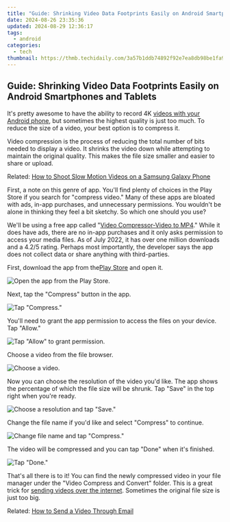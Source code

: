 ```yaml
---
title: "Guide: Shrinking Video Data Footprints Easily on Android Smartphones and Tablets"
date: 2024-08-26 23:35:36
updated: 2024-08-29 12:36:17
tags:
  - android
categories:
  - tech
thumbnail: https://thmb.techidaily.com/3a57b1ddb74892f92e7ea8db98be1fa90b1375e9f535e64688bd677d4ca59d83.jpg
---
```


## Guide: Shrinking Video Data Footprints Easily on Android Smartphones and Tablets

It's pretty awesome to have the ability to record 4K [videos with your Android phone](https://ios-pokemon-go.techidaily.com/in-2024-9-mind-blowing-tricks-to-hatch-eggs-in-pokemon-go-without-walking-on-apple-iphone-14-pro-drfone-by-drfone-virtual-ios/), but sometimes the highest quality is just too much. To reduce the size of a video, your best option is to compress it.

 Video compression is the process of reducing the total number of bits needed to display a video. It shrinks the video down while attempting to maintain the original quality. This makes the file size smaller and easier to share or upload.

Related: [How to Shoot Slow Motion Videos on a Samsung Galaxy Phone](https://ios-pokemon-go.techidaily.com/in-2024-9-mind-blowing-tricks-to-hatch-eggs-in-pokemon-go-without-walking-on-apple-iphone-14-pro-drfone-by-drfone-virtual-ios/) 

 First, a note on this genre of app. You'll find plenty of choices in the Play Store if you search for "compress video." Many of these apps are bloated with ads, in-app purchases, and unnecessary permissions. You wouldn't be alone in thinking they feel a bit sketchy. So which one should you use?

 We'll be using a free app called "[Video Compressor-Video to MP4](https://www.anrdoezrs.net/links/3607085/type/dlg/sid/UUhtgUeUpU205350/https://play.google.com/store/apps/details?id=com.bdroid.videocompressorandconverter)." While it does have ads, there are no in-app purchases and it only asks permission to access your media files. As of July 2022, it has over one million downloads and a 4.2/5 rating. Perhaps most importantly, the developer says the app does not collect data or share anything with third-parties.

 First, download the app from the[Play Store](https://www.anrdoezrs.net/links/3607085/type/dlg/sid/UUhtgUeUpU205350/https://play.google.com/store/apps/details?id=com.bdroid.videocompressorandconverter) and open it.

![Open the app from the Play Store.](https://static1.howtogeekimages.com/wordpress/wp-content/uploads/2022/07/2022-07-06_17-03-01.jpg) 

 Next, tap the "Compress" button in the app.

![Tap "Compress."](https://static1.howtogeekimages.com/wordpress/wp-content/uploads/2022/07/2022-07-06_17-03-29.jpg) 

 You'll need to grant the app permission to access the files on your device. Tap "Allow."

![Tap "Allow" to grant permission.](https://static1.howtogeekimages.com/wordpress/wp-content/uploads/2022/07/2022-07-06_17-03-57.jpg) 

 Choose a video from the file browser.

![Choose a video.](https://static1.howtogeekimages.com/wordpress/wp-content/uploads/2022/07/2022-07-06_17-04-40.jpg) 

 Now you can choose the resolution of the video you'd like. The app shows the percentage of which the file size will be shrunk. Tap "Save" in the top right when you're ready.

![Choose a resolution and tap "Save."](https://static1.howtogeekimages.com/wordpress/wp-content/uploads/2022/07/2022-07-06_17-06-11.jpg) 

 Change the file name if you'd like and select "Compress" to continue.

![Change file name and tap "Compress."](https://static1.howtogeekimages.com/wordpress/wp-content/uploads/2022/07/2022-07-06_17-07-17.jpg) 

 The video will be compressed and you can tap "Done" when it's finished.

![Tap "Done."](https://static1.howtogeekimages.com/wordpress/wp-content/uploads/2022/07/2022-07-06_17-08-16.jpg) 

 That's all there is to it! You can find the newly compressed video in your file manager under the "Video Compress and Convert" folder. This is a great trick for [sending videos over the internet](https://facebook-clips.techidaily.com/new-in-2024-spotlight-on-facebook-discover-the-most-watched-vids/). Sometimes the original file size is just too big.

Related: [How to Send a Video Through Email](https://facebook-clips.techidaily.com/new-in-2024-spotlight-on-facebook-discover-the-most-watched-vids/)

<ins class="adsbygoogle"
     style="display:block"
     data-ad-format="autorelaxed"
     data-ad-client="ca-pub-7571918770474297"
     data-ad-slot="1223367746"></ins>



<ins class="adsbygoogle"
     style="display:block"
     data-ad-client="ca-pub-7571918770474297"
     data-ad-slot="8358498916"
     data-ad-format="auto"
     data-full-width-responsive="true"></ins>
